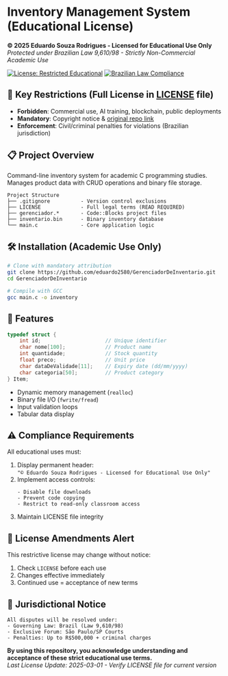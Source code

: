 # Inventory Management System (Educational License)

**© 2025 Eduardo Souza Rodrigues - Licensed for Educational Use Only**  
*Protected under Brazilian Law 9,610/98 - Strictly Non-Commercial Academic Use*

[![License: Restricted Educational](https://img.shields.io/badge/License-Restricted_Educational-red.svg)](LICENSE)
[![Brazilian Law Compliance](https://img.shields.io/badge/Compliance-Brazilian_Law_9.610/98-blue)](https://www.planalto.gov.br/ccivil_03/leis/l9610.htm)

## 🔐 Key Restrictions (Full License in [LICENSE](LICENSE) file)
- **Forbidden**: Commercial use, AI training, blockchain, public deployments
- **Mandatory**: Copyright notice & [original repo link](https://github.com/eduardo2580/GerenciadorDeInventario)
- **Enforcement**: Civil/criminal penalties for violations (Brazilian jurisdiction)

## 📋 Project Overview
Command-line inventory system for academic C programming studies. Manages product data with CRUD operations and binary file storage.

```
Project Structure
├── .gitignore          - Version control exclusions
├── LICENSE             - Full legal terms (READ REQUIRED)
├── gerenciador.*       - Code::Blocks project files
├── inventario.bin      - Binary inventory database
└── main.c              - Core application logic
```

## 🛠️ Installation (Academic Use Only)
```bash
# Clone with mandatory attribution
git clone https://github.com/eduardo2580/GerenciadorDeInventario.git
cd GerenciadorDeInventario

# Compile with GCC
gcc main.c -o inventory
```

## 🧩 Features
```c
typedef struct {
    int id;                     // Unique identifier
    char nome[100];             // Product name
    int quantidade;             // Stock quantity
    float preco;                // Unit price
    char dataDeValidade[11];    // Expiry date (dd/mm/yyyy)
    char categoria[50];         // Product category
} Item;
```
- Dynamic memory management (`realloc`)
- Binary file I/O (`fwrite/fread`)
- Input validation loops
- Tabular data display

## ⚠️ Compliance Requirements
All educational uses must:
1. Display permanent header:  
   `"© Eduardo Souza Rodrigues - Licensed for Educational Use Only"`
2. Implement access controls:
   ```
   - Disable file downloads
   - Prevent code copying
   - Restrict to read-only classroom access
   ```
3. Maintain LICENSE file integrity

## 📜 License Amendments Alert
This restrictive license may change without notice:
1. Check `LICENSE` before each use
2. Changes effective immediately
3. Continued use = acceptance of new terms

## 📍 Jurisdictional Notice
```legal
All disputes will be resolved under:
- Governing Law: Brazil (Law 9,610/98)
- Exclusive Forum: São Paulo/SP Courts
- Penalties: Up to R$500,000 + criminal charges
```

**By using this repository, you acknowledge understanding and acceptance of these strict educational use terms.**  
*Last License Update: 2025-03-01 - Verify LICENSE file for current version*
```
